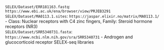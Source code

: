 `SELEX/Dataset/ERR181163.fastq`: `https://www.ebi.ac.uk/ena/browser/view/PRJEB3291`  
`SELEX/Dataset/MA0113.1.sites`: `https://jaspar.elixir.no/matrix/MA0113.1/` - Class: Nuclear receptors with C4 zinc fingers, Family: Steroid hormone receptors (NR3)  
`SELEX/Dataset/SRR5340731.fasta`: `https://www.ncbi.nlm.nih.gov/sra/SRR5340731` - Androgen and glucocorticoid receptor SELEX-seq libraries